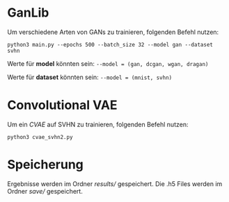# GanLib
Um verschiedene Arten von GANs zu trainieren, folgenden Befehl nutzen:

```python3 main.py --epochs 500 --batch_size 32 --model gan --dataset svhn```

Werte für **model** könnten sein:
```--model = (gan, dcgan, wgan, dragan)```

Werte für **dataset** könnten sein:
```--model = (mnist, svhn)```


# Convolutional VAE
Um ein *CVAE* auf SVHN zu trainieren, folgenden Befehl nutzen:

```python3 cvae_svhn2.py```


# Speicherung
Ergebnisse werden im Ordner *results/* gespeichert.
Die .h5 Files werden im Ordner *save/* gespeichert.